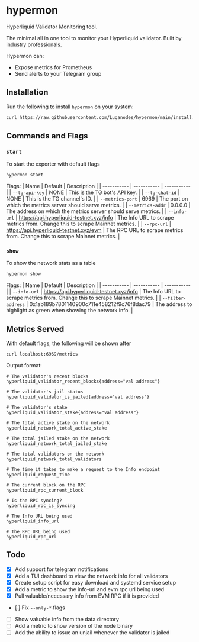# hypermon
Hyperliquid Validator Monitoring tool.

The minimal all in one tool to monitor your Hyperliquid validator. Built by industry professionals.

Hypermon can:
- Expose metrics for Prometheus
- Send alerts to your Telegram group

## Installation
Run the following to install `hypermon` on your system:
```bash
curl https://raw.githubusercontent.com/Luganodes/hypermon/main/install.sh | sudo bash
```

## Commands and Flags
### `start`
To start the exporter with default flags
```bash
hypermon start
```
Flags:
| Name | Default | Description |
| ----------- | ----------- | ----------- |
| `--tg-api-key` | NONE | This is the TG bot's API key. |
| `--tg-chat-id` | NONE | This is the TG channel's ID. |
| `--metrics-port` | 6969 | The port on which the metrics server should serve metrics. |
| `--metrics-addr` | 0.0.0.0 | The address on which the metrics server should serve metrics. |
| `--info-url` | https://api.hyperliquid-testnet.xyz/info | The Info URL to scrape metrics from. Change this to scrape Mainnet metrics. |
| `--rpc-url` | https://api.hyperliquid-testnet.xyz/evm | The RPC URL to scrape metrics from. Change this to scrape Mainnet metrics. |

### `show`
To show the network stats as a table
```bash
hypermon show
```
Flags:
| Name | Default | Description |
| ----------- | ----------- | ----------- |
| `--info-url` | https://api.hyperliquid-testnet.xyz/info | The Info URL to scrape metrics from. Change this to scrape Mainnet metrics. |
| `--filter-address` | 0x1ab189b7801140900c711e458212f9c76f8dac79 | The address to highlight as green when showing the network info. |

## Metrics Served
With default flags, the following will be shown after
```bash
curl localhost:6969/metrics
```

Output format:
```
# The validator's recent blocks
hyperliquid_validator_recent_blocks{address="val address"}

# The validator's jail status
hyperliquid_validator_is_jailed{address="val address"}

# The validator's stake
hyperliquid_validator_stake{address="val address"}

# The total active stake on the network
hyperliquid_network_total_active_stake 

# The total jailed stake on the network
hyperliquid_network_total_jailed_stake 

# The total validators on the network
hyperliquid_network_total_validators 

# The time it takes to make a request to the Info endpoint
hyperliquid_request_time 

# The current block on the RPC
hyperliquid_rpc_current_block

# Is the RPC syncing?
hyperliquid_rpc_is_syncing

# The Info URL being used
hyperliquid_info_url

# The RPC URL being used
hyperliquid_rpc_url
```

## Todo
- [x] Add support for telegram notifications
- [x] Add a TUI dashboard to view the network info for all validators
- [x] Create setup script for easy download and systemd service setup
- [x] Add a metric to show the info-url and evm rpc url being used
- [x] Pull valuable/necessary info from EVM RPC if it is provided
- ~~[ ] Fix `--only-*` flags~~
- [ ] Show valuable info from the data directory
- [ ] Add a metric to show version of the node binary
- [ ] Add the ability to issue an unjail whenever the validator is jailed
